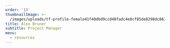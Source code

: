 ```yaml
---
order: '13'
thumbnailImage: >-
  /images/uploads/tf-profile-female41f40dbd9ccd48fadc4e0cf85de8298dc8615920d4c9cf39a58172617a0b1d3c.svg
title: Alex Bruner
subtitle: Project Manager
menu:
  - resources
---
```


